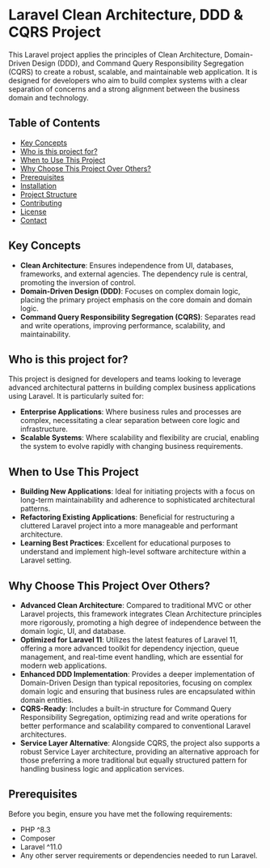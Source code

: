 # Laravel Clean Architecture, DDD & CQRS Project

This Laravel project applies the principles of Clean Architecture, Domain-Driven Design (DDD), and Command Query Responsibility Segregation (CQRS) to create a robust, scalable, and maintainable web application. It is designed for developers who aim to build complex systems with a clear separation of concerns and a strong alignment between the business domain and technology.

## Table of Contents

-   [Key Concepts](#key-concepts)
-   [Who is this project for?](#who-is-this-project-for)
-   [When to Use This Project](#when-to-use-this-project)
-   [Why Choose This Project Over Others?](#why-choose-this-project-over-others)
-   [Prerequisites](#prerequisites)
-   [Installation](#installation)
-   [Project Structure](#project-structure)
-   [Contributing](#contributing)
-   [License](#license)
-   [Contact](#contact)

## Key Concepts

-   **Clean Architecture**: Ensures independence from UI, databases, frameworks, and external agencies. The dependency rule is central, promoting the inversion of control.
-   **Domain-Driven Design (DDD)**: Focuses on complex domain logic, placing the primary project emphasis on the core domain and domain logic.
-   **Command Query Responsibility Segregation (CQRS)**: Separates read and write operations, improving performance, scalability, and maintainability.

## Who is this project for?

This project is designed for developers and teams looking to leverage advanced architectural patterns in building complex business applications using Laravel. It is particularly suited for:

-   **Enterprise Applications**: Where business rules and processes are complex, necessitating a clear separation between core logic and infrastructure.
-   **Scalable Systems**: Where scalability and flexibility are crucial, enabling the system to evolve rapidly with changing business requirements.

## When to Use This Project

-   **Building New Applications**: Ideal for initiating projects with a focus on long-term maintainability and adherence to sophisticated architectural patterns.
-   **Refactoring Existing Applications**: Beneficial for restructuring a cluttered Laravel project into a more manageable and performant architecture.
-   **Learning Best Practices**: Excellent for educational purposes to understand and implement high-level software architecture within a Laravel setting.

## Why Choose This Project Over Others?

-   **Advanced Clean Architecture**: Compared to traditional MVC or other Laravel projects, this framework integrates Clean Architecture principles more rigorously, promoting a high degree of independence between the domain logic, UI, and database.
-   **Optimized for Laravel 11**: Utilizes the latest features of Laravel 11, offering a more advanced toolkit for dependency injection, queue management, and real-time event handling, which are essential for modern web applications.
-   **Enhanced DDD Implementation**: Provides a deeper implementation of Domain-Driven Design than typical repositories, focusing on complex domain logic and ensuring that business rules are encapsulated within domain entities.
-   **CQRS-Ready**: Includes a built-in structure for Command Query Responsibility Segregation, optimizing read and write operations for better performance and scalability compared to conventional Laravel architectures.
-   **Service Layer Alternative**: Alongside CQRS, the project also supports a robust Service Layer architecture, providing an alternative approach for those preferring a more traditional but equally structured pattern for handling business logic and application services.

## Prerequisites

Before you begin, ensure you have met the following requirements:

-   PHP ^8.3
-   Composer
-   Laravel ^11.0
-   Any other server requirements or dependencies needed to run Laravel.
